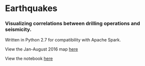 # Earthquakes
### Visualizing correlations between drilling operations and seismicity.

Written in Python 2.7 for compatibility with Apache Spark.

View the Jan-August 2016 map [here](https://rawgit.com/aaronzira/earthquakes/master/map.html)

View the notebook [here](http://nbviewer.jupyter.org/github/aaronzira/earthquakes/blob/master/EQ_project.ipynb)
